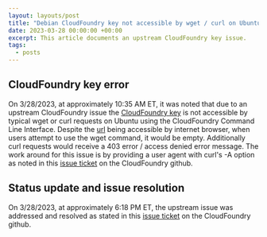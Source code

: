 ```yaml
---
layout: layouts/post
title: "Debian CloudFoundry key not accessible by wget / curl on Ubuntu"
date: 2023-03-28 00:00:00 +00:00
excerpt: This article documents an upstream CloudFoundry key issue.
tags:
  - posts
---
```


## CloudFoundry key error

On 3/28/2023, at approximately 10:35 AM ET, it was noted that due to an upstream CloudFoundry issue the [CloudFoundry key](https://packages.cloudfoundry.org/debian/cli.cloudfoundry.org.key) is not accessible by typical wget or curl requests on Ubuntu using the CloudFoundry Command Line Interface. Despite the [url](https://packages.cloudfoundry.org/debian/cli.cloudfoundry.org.key) being accessible by internet browser, when users attempt to use the wget command, it would be empty. Additionally curl requests would receive a 403 error / access denied error message. The work around for this issue is by providing a user agent with curl's -A option as noted in this [issue ticket](https://github.com/cloudfoundry/cli/issues/2390) on the CloudFoundry github.

## Status update and issue resolution

On 3/28/2023, at approximately 6:18 PM ET, the upstream issue was addressed and resolved as stated in this [issue ticket](https://github.com/cloudfoundry/cli/issues/2390) on the CloudFoundry github.
